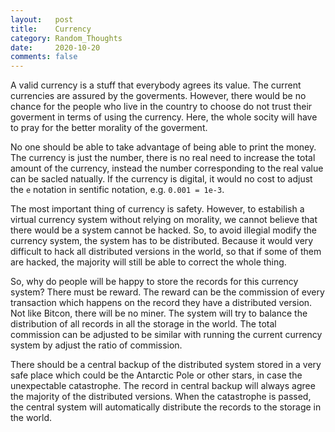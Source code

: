 ```yaml
---
layout:   post
title:    Currency
category: Random_Thoughts
date:     2020-10-20
comments: false
---
```


A valid currency is a stuff that everybody agrees its value.
The current currencies are assured by the goverments.
However, there would be no chance for the people who live in the country to choose do not trust their goverment in terms of using the currency.
Here, the whole socity will have to pray for the better morality of the goverment.

No one should be able to take advantage of being able to print the money.
The currency is just the number, there is no real need to increase the total amount of the currency, instead the number corresponding to the real value can be sacled natually.
If the currency is digital, it would no cost to adjust the `e` notation in sentific notation, e.g. `0.001 = 1e-3`.

The most important thing of currency is safety.
However, to estabilish a virtual currency system without relying on morality, we cannot believe that there would be a system cannot be hacked.
So, to avoid illegial modify the currency system, the system has to be distributed.
Because it would very difficult to hack all distributed versions in the world, so that if some of them are hacked, the majority will still be able to correct the whole thing.

So, why do people will be happy to store the records for this currency system?
There must be reward.
The reward can be the commission of every transaction which happens on the record they have a distributed version.
Not like Bitcon, there will be no miner.
The system will try to balance the distribution of all records in all the storage in the world.
The total commission can be adjusted to be similar with running the current currency system by adjust the ratio of commission.

There should be a central backup of the distributed system stored in a very safe place which could be the Antarctic Pole or other stars, in case the unexpectable catastrophe.
The record in central backup will always agree the majority of the distributed versions.
When the catastrophe is passed, the central system will automatically distribute the records to the storage in the world.
